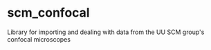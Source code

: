 # scm_confocal
Library for importing and dealing with data from the UU SCM group's confocal microscopes
